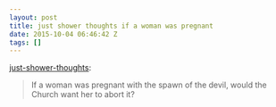 ```yaml
---
layout: post
title: just shower thoughts if a woman was pregnant
date: 2015-10-04 06:46:42 Z
tags: []
---
```

[just-shower-thoughts](http://just-shower-thoughts.tumblr.com/post/130421309919/if-a-woman-was-pregnant-with-the-spawn-of-the):

> If a woman was pregnant with the spawn of the devil, would the Church want her to abort it?
